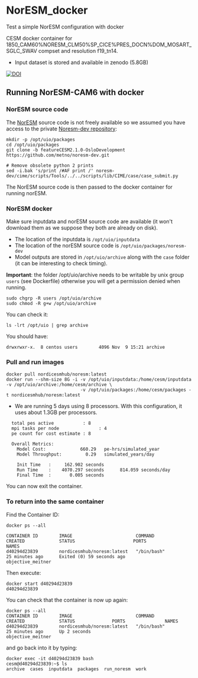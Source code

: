 # NorESM_docker

Test a simple NorESM configuration with docker

CESM docker container for 1850_CAM60%NORESM_CLM50%SP_CICE%PRES_DOCN%DOM_MOSART_SGLC_SWAV compset and resolution f19_tn14.

- Input dataset is stored and available in zenodo (5.8GB)

[![DOI](https://zenodo.org/badge/DOI/10.5281/zenodo.3542460.svg)](https://doi.org/10.5281/zenodo.3542460)

## Running NorESM-CAM6 with docker

### NorESM source code

The [NorESM](https://noresm-docs.readthedocs.io/en/latest/) source code is not freely available so we assumed you have access to the private [Noresm-dev repository](https://github.com/metno/noresm-dev):

```
mkdir -p /opt/uio/packages
cd /opt/uio/packages
git clone -b featureCESM2.1.0-OsloDevelopment https://github.com/metno/noresm-dev.git

# Remove obsolete python 2 prints
sed -i.bak 's/print /#AF print /' noresm-dev/cime/scripts/Tools/../../scripts/lib/CIME/case/case_submit.py
```

The NorESM source code is then passed to the docker container for running norESM.

### NorESM docker

Make sure inputdata and norESM source code are available (it won't download them as we suppose they both are already on disk). 
- The location of the inputdata is `/opt/uio/inputdata` 
- The location of the norESM source code is `/opt/uio/packages/noresm-dev` 
- Model outputs are stored in `/opt/uio/archive` along with the `case` folder (it can be interesting to check timing).

**Important**: the folder /opt/uio/archive needs to be writable by unix group `users` (see Dockerfile) otherwise you will get a permission denied when running.

```
sudo chgrp -R users /opt/uio/archive
sudo chmod -R g+w /opt/uio/archive
```

You can check it:

```
ls -lrt /opt/uio | grep archive
```

You should have:

```
drwxrwxr-x.  8 centos users        4096 Nov  9 15:21 archive
```

### Pull and run images

```
docker pull nordicesmhub/noresm:latest
docker run --shm-size 8G -i -v /opt/uio/inputdata:/home/cesm/inputdata -v /opt/uio/archive:/home/cesm/archive \
                            -v /opt/uio/packages:/home/cesm/packages -t nordicesmhub/noresm:latest
```

- We are running 5 days using 8 processors. With this configuration, it uses about 1.3GB per processors.

```
  total pes active           : 8
  mpi tasks per node               : 4
  pe count for cost estimate : 8

  Overall Metrics:
    Model Cost:             660.29   pe-hrs/simulated_year
    Model Throughput:         0.29   simulated_years/day

    Init Time   :     162.902 seconds
    Run Time    :    4070.297 seconds      814.059 seconds/day
    Final Time  :       0.005 seconds
```
You can now exit the container.

### To return into the same container

Find the Container ID:
```
docker ps --all

CONTAINER ID        IMAGE                        COMMAND             CREATED             STATUS                      PORTS               NAMES
d40294d23839        nordicesmhub/noresm:latest   "/bin/bash"         25 minutes ago      Exited (0) 59 seconds ago                       objective_meitner
```

Then execute:
```
docker start d40294d23839
d40294d23839
```

You can check that the container is now up again:
```
docker ps --all
CONTAINER ID        IMAGE                        COMMAND             CREATED             STATUS              PORTS               NAMES
d40294d23839        nordicesmhub/noresm:latest   "/bin/bash"         25 minutes ago      Up 2 seconds                            objective_meitner
```

and go back into it by typing:
```
docker exec -it d40294d23839 bash
cesm@d40294d23839:~$ ls
archive  cases  inputdata  packages  run_noresm  work
```
